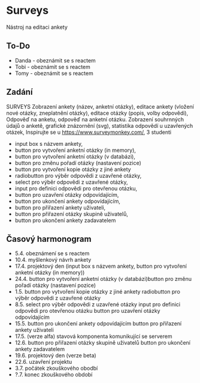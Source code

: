 # Surveys
Nástroj na editaci ankety
## To-Do
* Danda - obeznámit se s reactem
* Tobi - obeznámit se s reactem
* Tomy - obeznámit se s reactem

## Zadání
SURVEYS Zobrazení ankety (název, anketní otázky), editace ankety (vložení nové otázky, zneplatnění otázky), editace otázky (popis, volby odpovědi), Odpověď na anketu, odpověď na anketní otázku. Zobrazení souhrnných údajů o anketě, grafické znázornění (svg), statistika odpovědí u uzavřených otázek, Inspirujte se u https://www.surveymonkey.com/, 3 studenti
* input box s názvem ankety,
* button pro vytvoření anketní otázky (in memory),
* button pro vytvoření anketní otázky (v databázi),
* button pro změnu pořadí otázky (nastavení pozice)
* button pro vytvoření kopie otázky z jiné ankety
* radiobutton pro výběr odpovědi z uzavřené otázky,
* select pro výběr odpovědi z uzavřené otázky,
* input pro definici odpovědi pro otevřenou otázku,
* button pro uzavření otázky odpovídajícím,
* button pro ukončení ankety odpovídajícím,
* button pro přiřazení ankety uživateli,
* button pro přiřazení otázky skupině uživatelů,
* button pro ukončení ankety zadavatelem


## Časový harmonogram
* 5.4. obeznámení se s reactem
* 10.4. myšlenkový návrh ankety
* 17.4. projektový den (input box s názvem ankety, button pro vytvoření anketní otázky (in memory))
* 24.4. button pro vytvoření anketní otázky (v databázi)button pro změnu pořadí otázky (nastavení pozice)
* 1.5. button pro vytvoření kopie otázky z jiné ankety radiobutton pro výběr odpovědi z uzavřené otázky
* 8.5. select pro výběr odpovědi z uzavřené otázky input pro definici odpovědi pro otevřenou otázku button pro uzavření otázky odpovídajícím
* 15.5. button pro ukončení ankety odpovídajícím button pro přiřazení ankety uživateli
* 17.5. (verze alfa) stavová komponenta komunikující se serverem
* 12.6. button pro přiřazení otázky skupině uživatelů button pro ukončení ankety zadavatelem
* 19.6. projektový den (verze beta)
* 22.6. uzavření projektu
* 3.7. počátek zkouškového obodbí
* ?.7. konec zkouškového období
